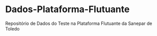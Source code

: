 # Dados-Plataforma-Flutuante
Repositório de Dados do Teste na Plataforma Flutuante da Sanepar de Toledo
